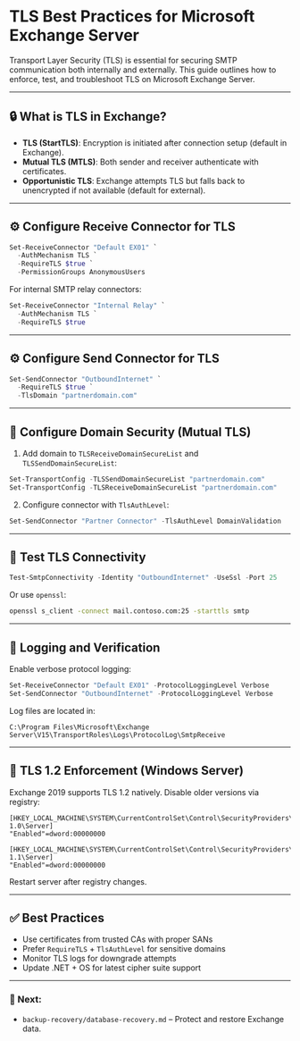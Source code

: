 # TLS Best Practices for Microsoft Exchange Server

Transport Layer Security (TLS) is essential for securing SMTP communication both internally and externally. This guide outlines how to enforce, test, and troubleshoot TLS on Microsoft Exchange Server.

---

## 🔒 What is TLS in Exchange?

- **TLS (StartTLS)**: Encryption is initiated after connection setup (default in Exchange).
- **Mutual TLS (MTLS)**: Both sender and receiver authenticate with certificates.
- **Opportunistic TLS**: Exchange attempts TLS but falls back to unencrypted if not available (default for external).

---

## ⚙️ Configure Receive Connector for TLS

```powershell
Set-ReceiveConnector "Default EX01" `
  -AuthMechanism TLS `
  -RequireTLS $true `
  -PermissionGroups AnonymousUsers
```

For internal SMTP relay connectors:

```powershell
Set-ReceiveConnector "Internal Relay" `
  -AuthMechanism TLS `
  -RequireTLS $true
```

---

## ⚙️ Configure Send Connector for TLS

```powershell
Set-SendConnector "OutboundInternet" `
  -RequireTLS $true `
  -TlsDomain "partnerdomain.com"
```

---

## 📜 Configure Domain Security (Mutual TLS)

1. Add domain to `TLSReceiveDomainSecureList` and `TLSSendDomainSecureList`:

```powershell
Set-TransportConfig -TLSSendDomainSecureList "partnerdomain.com"
Set-TransportConfig -TLSReceiveDomainSecureList "partnerdomain.com"
```

2. Configure connector with `TlsAuthLevel`:

```powershell
Set-SendConnector "Partner Connector" -TlsAuthLevel DomainValidation
```

---

## 🧪 Test TLS Connectivity

```powershell
Test-SmtpConnectivity -Identity "OutboundInternet" -UseSsl -Port 25
```

Or use `openssl`:

```bash
openssl s_client -connect mail.contoso.com:25 -starttls smtp
```

---

## 📝 Logging and Verification

Enable verbose protocol logging:

```powershell
Set-ReceiveConnector "Default EX01" -ProtocolLoggingLevel Verbose
Set-SendConnector "OutboundInternet" -ProtocolLoggingLevel Verbose
```

Log files are located in:

```
C:\Program Files\Microsoft\Exchange Server\V15\TransportRoles\Logs\ProtocolLog\SmtpReceive
```

---

## 🔐 TLS 1.2 Enforcement (Windows Server)

Exchange 2019 supports TLS 1.2 natively. Disable older versions via registry:

```reg
[HKEY_LOCAL_MACHINE\SYSTEM\CurrentControlSet\Control\SecurityProviders\SCHANNEL\Protocols\TLS 1.0\Server]
"Enabled"=dword:00000000

[HKEY_LOCAL_MACHINE\SYSTEM\CurrentControlSet\Control\SecurityProviders\SCHANNEL\Protocols\TLS 1.1\Server]
"Enabled"=dword:00000000
```

Restart server after registry changes.

---

## ✅ Best Practices

- Use certificates from trusted CAs with proper SANs
- Prefer `RequireTLS` + `TlsAuthLevel` for sensitive domains
- Monitor TLS logs for downgrade attempts
- Update .NET + OS for latest cipher suite support

---

### 🔄 Next:
- `backup-recovery/database-recovery.md` – Protect and restore Exchange data.